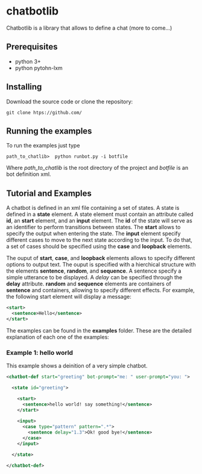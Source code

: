 # chatbotlib

Chatbotlib is a library that allows to define a chat (more to come...)

## Prerequisites 

* python 3+
* python pytohn-lxm


## Installing

Download the source code or clone the repository:

```
git clone htps://github.com/ 
```

## Running the examples

To run the examples just type 


```
path_to_chatlib>  python runbot.py -i botfile
```

Where *path_to_chatlib* is the root directory of the project and *botfile* is an bot definition xml.

## Tutorial and Examples

A chatbot is defined in an xml file containing a set of states. A state is defined in a **state** element. A state element must contain an attribute called **id**, an **start** element, and an **input** element. The **id** of the state will serve as an identifier to perform transitions between states. The **start** allows to specify the output when entering the state. The **input** element specify different cases to move to the next state according to the input. To do that, a set of cases should be specified using the **case** and **loopback** elements. 


The ouput of **start**, **case**, and **loopback** elements allows to specify different options to output text. The ouput is specified with a hierchical structure with the elements **sentence**, **random**, and **sequence**. A sentence specify a simple utterance to be displayed. A *delay* can be specified through the **delay** attribute. **random** and **sequence** elements are containers of **sentence** and containers, allowing to specify different effects. For example, the following start element will display a message:
```xml
<start>
  <sentence>Hello</sentence>
</start>  
```
The examples can be found in the **examples** folder. These are the detailed explanation of each one of the examples:

### Example 1: hello world

This example shows a deinition of a very simple chatbot. 

```xml
<chatbot-def start="greeting" bot-prompt="me: " user-prompt="you: ">

  <state id="greeting">

    <start>
      <sentence>hello world! say something!</sentence>
    </start>   
   
    <input>
      <case type="pattern" pattern=".*">
        <sentence delay="1.3">Ok! good bye!</sentence>
      </case>
    </input>

  </state>

</chatbot-def>
```

